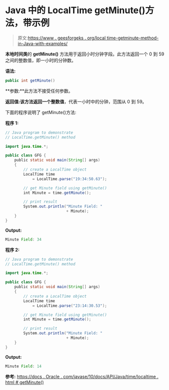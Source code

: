 # Java 中的 LocalTime getMinute()方法，带示例

> 原文:[https://www . geesforgeks . org/local time-getminute-method-in-Java-with-examples/](https://www.geeksforgeeks.org/localtime-getminute-method-in-java-with-examples/)

**本地时间类**的 **getMinute()** 方法用于返回小时分钟字段。此方法返回一个 0 到 59 之间的整数值，即一小时的分钟数。

**语法:**

```java
public int getMinute()

```

**参数:**此方法不接受任何参数。

**返回值:**该方法返回一个**整数值**，代表一小时中的分钟，范围从 0 到 59。

下面的程序说明了 getMinute()方法:

**程序 1:**

```java
// Java program to demonstrate
// LocalTime.getMinute() method

import java.time.*;

public class GFG {
    public static void main(String[] args)
    {
        // create a LocalTime object
        LocalTime time
            = LocalTime.parse("19:34:50.63");

        // get Minute field using getMinute()
        int Minute = time.getMinute();

        // print result
        System.out.println("Minute Field: "
                           + Minute);
    }
}
```

**Output:**

```java
Minute Field: 34

```

**程序 2:**

```java
// Java program to demonstrate
// LocalTime.getMinute() method

import java.time.*;

public class GFG {
    public static void main(String[] args)
    {
        // create a LocalTime object
        LocalTime time
            = LocalTime.parse("23:14:30.53");

        // get Minute field using getMinute()
        int Minute = time.getMinute();

        // print result
        System.out.println("Minute Field: "
                           + Minute);
    }
}
```

**Output:**

```java
Minute Field: 14

```

**参考:**
[https://docs . Oracle . com/javase/10/docs/API/Java/time/localtime . html # getMinute()](https://docs.oracle.com/javase/10/docs/api/java/time/LocalTime.html#getMinute())